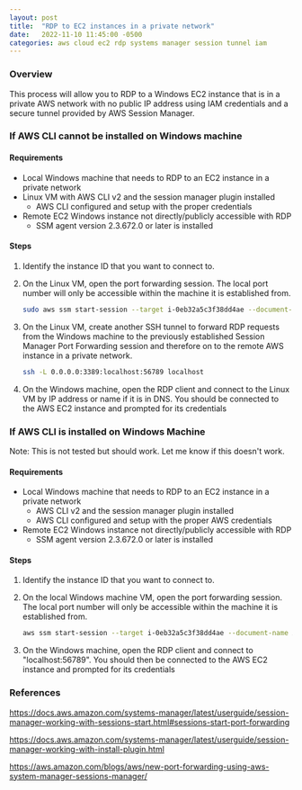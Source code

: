 ```yaml
---
layout: post
title:  "RDP to EC2 instances in a private network"
date:   2022-11-10 11:45:00 -0500
categories: aws cloud ec2 rdp systems manager session tunnel iam
---
```


### Overview

This process will allow you to RDP to a Windows EC2 instance that is in a private AWS network with no public IP address using IAM credentials and a secure tunnel provided by AWS Session Manager.

 
### If AWS CLI cannot be installed on Windows machine
 
#### Requirements

- Local Windows machine that needs to RDP to an EC2 instance in a private network
- Linux VM with AWS CLI v2 and the session manager plugin installed
    - AWS CLI configured and setup with the proper credentials
- Remote EC2 Windows instance not directly/publicly accessible with RDP
    - SSM agent version 2.3.672.0 or later is installed

 
#### Steps

1. Identify the instance ID that you want to connect to.
2. On the Linux VM, open the port forwarding session. The local port number will only be accessible within the machine it is established from.

    ```sh
    sudo aws ssm start-session --target i-0eb32a5c3f38dd4ae --document-name AWS-StartPortForwardingSession --parameters '{"portNumber":["3389"], "localPortNumber":["56789"]}'
    ```

3. On the Linux VM, create another SSH tunnel to forward RDP requests from the Windows machine to the previously established Session Manager Port Forwarding session and therefore on to the remote AWS instance in a private network.

    ```sh
    ssh -L 0.0.0.0:3389:localhost:56789 localhost
    ```

4. On the Windows machine, open the RDP client and connect to the Linux VM by IP address or name if it is in DNS. You should be connected to the AWS EC2 instance and prompted for its credentials

 
### If AWS CLI is installed on Windows Machine

Note: This is not tested but should work. Let me know if this doesn't work.

 
#### Requirements

- Local Windows machine that needs to RDP to an EC2 instance in a private network
    - AWS CLI v2 and the session manager plugin installed
    - AWS CLI configured and setup with the proper AWS credentials
- Remote EC2 Windows instance not directly/publicly accessible with RDP
    - SSM agent version 2.3.672.0 or later is installed

#### Steps

1. Identify the instance ID that you want to connect to.
2. On the local Windows machine VM, open the port forwarding session. The local port number will only be accessible within the machine it is established from.

    ```sh
    aws ssm start-session --target i-0eb32a5c3f38dd4ae --document-name AWS-StartPortForwardingSession --parameters portNumber="3389",localPortNumber="56789"
    ```

3. On the Windows machine, open the RDP client and connect to "localhost:56789". You should then be connected to the AWS EC2 instance and prompted for its credentials
 
### References

<https://docs.aws.amazon.com/systems-manager/latest/userguide/session-manager-working-with-sessions-start.html#sessions-start-port-forwarding>

<https://docs.aws.amazon.com/systems-manager/latest/userguide/session-manager-working-with-install-plugin.html>

<https://aws.amazon.com/blogs/aws/new-port-forwarding-using-aws-system-manager-sessions-manager/>

